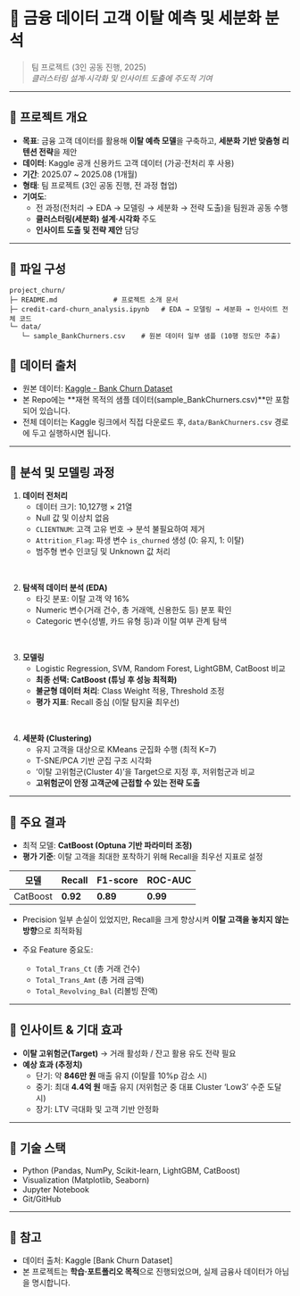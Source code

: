 # 📌 금융 데이터 고객 이탈 예측 및 세분화 분석
> 팀 프로젝트 (3인 공동 진행, 2025)  
> *클러스터링 설계·시각화 및 인사이트 도출에 주도적 기여*

---

## 📄 프로젝트 개요

- **목표**: 금융 고객 데이터를 활용해 **이탈 예측 모델**을 구축하고, **세분화 기반 맞춤형 리텐션 전략**을 제안  
- **데이터**: Kaggle 공개 신용카드 고객 데이터 (가공·전처리 후 사용)  
- **기간**: 2025.07 ~ 2025.08 (1개월) 
- **형태**: 팀 프로젝트 (3인 공동 진행, 전 과정 협업)  
- **기여도**: 
  - 전 과정(전처리 → EDA → 모델링 → 세분화 → 전략 도출)을 팀원과 공동 수행  
  - **클러스터링(세분화) 설계·시각화** 주도  
  - **인사이트 도출 및 전략 제안** 담당
---

## 📂 파일 구성

```
project_churn/
├─ README.md              # 프로젝트 소개 문서
├─ credit-card-churn_analysis.ipynb   # EDA → 모델링 → 세분화 → 인사이트 전체 코드
└─ data/
   └─ sample_BankChurners.csv    # 원본 데이터 일부 샘플 (10행 정도만 추출)                 
```
## 📄 데이터 출처
- 원본 데이터: [Kaggle - Bank Churn Dataset](https://www.kaggle.com/datasets/sakshigoyal7/credit-card-customers)  
- 본 Repo에는 **재현 목적의 샘플 데이터(sample_BankChurners.csv)**만 포함되어 있습니다.  
- 전체 데이터는 Kaggle 링크에서 직접 다운로드 후, `data/BankChurners.csv` 경로에 두고 실행하시면 됩니다.

---

## 📄 분석 및 모델링 과정
1. **데이터 전처리**
   - 데이터 크기: 10,127행 × 21열  
   - Null 값 및 이상치 없음  
   - `CLIENTNUM`: 고객 고유 번호 → 분석 불필요하여 제거  
   - `Attrition_Flag`: 파생 변수 `is_churned` 생성 (0: 유지, 1: 이탈)  
   - 범주형 변수 인코딩 및 Unknown 값 처리  

<br>

2. **탐색적 데이터 분석 (EDA)**
   - 타깃 분포: 이탈 고객 약 16%  
   - Numeric 변수(거래 건수, 총 거래액, 신용한도 등) 분포 확인  
   - Categoric 변수(성별, 카드 유형 등)과 이탈 여부 관계 탐색    

<br>

3. **모델링**
   - Logistic Regression, SVM, Random Forest, LightGBM, CatBoost 비교  
   - **최종 선택: CatBoost (튜닝 후 성능 최적화)**  
   - **불균형 데이터 처리**: Class Weight 적용, Threshold 조정  
   - **평가 지표**: Recall 중심 (이탈 탐지율 최우선)  

<br>

4. **세분화 (Clustering)**
   - 유지 고객을 대상으로 KMeans 군집화 수행 (최적 K=7)  
   - T-SNE/PCA 기반 군집 구조 시각화  
   - ‘이탈 고위험군(Cluster 4)’을 Target으로 지정 후, 저위험군과 비교  
   - **고위험군이 안정 고객군에 근접할 수 있는 전략 도출**

---

## 📄 주요 결과
- 최적 모델: **CatBoost (Optuna 기반 파라미터 조정)**  
- **평가 기준**: 이탈 고객을 최대한 포착하기 위해 Recall을 최우선 지표로 설정  

| 모델         | Recall | F1-score | ROC-AUC |
|-------------|--------|----------|---------|
| CatBoost    | **0.92** | **0.89** | **0.99** |

- Precision 일부 손실이 있었지만, Recall을 크게 향상시켜 **이탈 고객을 놓치지 않는 방향**으로 최적화됨



- 주요 Feature 중요도:  
  - `Total_Trans_Ct` (총 거래 건수)  
  - `Total_Trans_Amt` (총 거래 금액)  
  - `Total_Revolving_Bal` (리볼빙 잔액)  

---

## 📄 인사이트 & 기대 효과
- **이탈 고위험군(Target)** → 거래 활성화 / 잔고 활용 유도 전략 필요  
- **예상 효과 (추정치)**  
  - 단기: 약 **846만 원** 매출 유지 (이탈률 10%p 감소 시)  
  - 중기: 최대 **4.4억 원** 매출 유지 (저위험군 중 대표 Cluster ‘Low3’ 수준 도달 시)  
  - 장기: LTV 극대화 및 고객 기반 안정화  

---

## 📄 기술 스택
- Python (Pandas, NumPy, Scikit-learn, LightGBM, CatBoost)  
- Visualization (Matplotlib, Seaborn)  
- Jupyter Notebook  
- Git/GitHub  

---

## 📄 참고
- 데이터 출처: Kaggle [Bank Churn Dataset]  
- 본 프로젝트는 **학습·포트폴리오 목적**으로 진행되었으며, 실제 금융사 데이터가 아님을 명시합니다.
